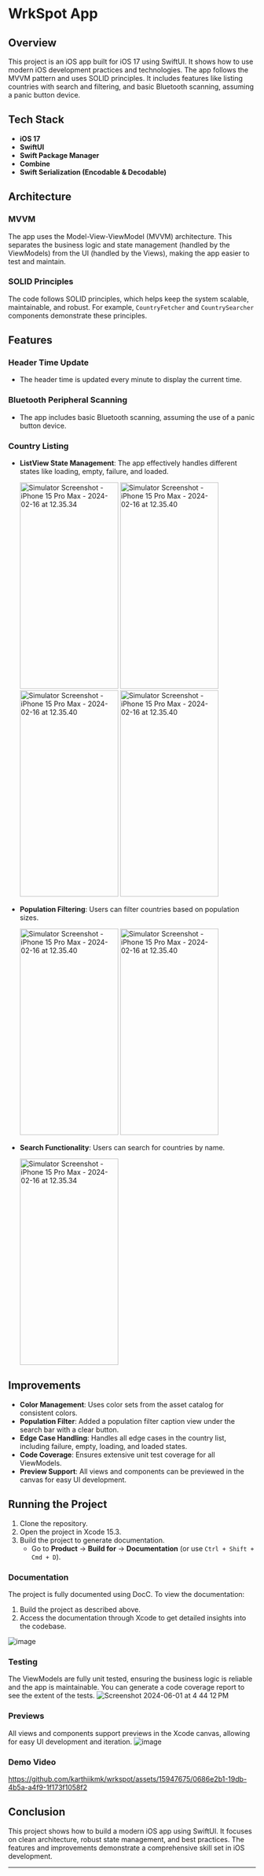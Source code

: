 # WrkSpot App

## Overview

This project is an iOS app built for iOS 17 using SwiftUI. It shows how to use modern iOS development practices and technologies. The app follows the MVVM pattern and uses SOLID principles. It includes features like listing countries with search and filtering, and basic Bluetooth scanning, assuming a panic button device.

## Tech Stack

- **iOS 17**
- **SwiftUI**
- **Swift Package Manager**
- **Combine**
- **Swift Serialization (Encodable & Decodable)**

## Architecture

### MVVM

The app uses the Model-View-ViewModel (MVVM) architecture. This separates the business logic and state management (handled by the ViewModels) from the UI (handled by the Views), making the app easier to test and maintain.

### SOLID Principles

The code follows SOLID principles, which helps keep the system scalable, maintainable, and robust. For example, `CountryFetcher` and `CountrySearcher` components demonstrate these principles.

## Features

### Header Time Update

- The header time is updated every minute to display the current time.

### Bluetooth Peripheral Scanning

- The app includes basic Bluetooth scanning, assuming the use of a panic button device.

### Country Listing

- **ListView State Management**: The app effectively handles different states like loading, empty, failure, and loaded.

  <img src="https://github.com/karthiikmk/wrkspot/assets/15947675/2d2f9cbe-6960-4db5-9c96-94187ad14bcc" alt="Simulator Screenshot - iPhone 15 Pro Max - 2024-02-16 at 12.35.34" width="200" height="420">
  <img src="https://github.com/karthiikmk/wrkspot/assets/15947675/4f54d438-0a4b-4f1e-9d9d-ceb04c962ad0" alt="Simulator Screenshot - iPhone 15 Pro Max - 2024-02-16 at 12.35.40" width="200" height="420">
  <img src="https://github.com/karthiikmk/wrkspot/assets/15947675/b5b2dd92-5a77-4d0d-b1ab-02edd008fa6b" alt="Simulator Screenshot - iPhone 15 Pro Max - 2024-02-16 at 12.35.40" width="200" height="420">
  <img src="https://github.com/karthiikmk/wrkspot/assets/15947675/cd2fabe0-a319-4e21-adc9-bd46d57aeefa" alt="Simulator Screenshot - iPhone 15 Pro Max - 2024-02-16 at 12.35.40" width="200" height="420">

- **Population Filtering**: Users can filter countries based on population sizes.
  
  <img src="https://github.com/karthiikmk/wrkspot/assets/15947675/4b8aaa1d-a30d-4059-a670-aabf4ea7a661" alt="Simulator Screenshot - iPhone 15 Pro Max - 2024-02-16 at 12.35.40" width="200" height="420">
  <img src="https://github.com/karthiikmk/wrkspot/assets/15947675/5b03561c-0ba0-40dd-8ac0-dff4cede7a96" alt="Simulator Screenshot - iPhone 15 Pro Max - 2024-02-16 at 12.35.40" width="200" height="420">

- **Search Functionality**: Users can search for countries by name.

  <img src="https://github.com/karthiikmk/wrkspot/assets/15947675/c5e5aa9e-d119-44ae-855f-b77a0b8a1c62" alt="Simulator Screenshot - iPhone 15 Pro Max - 2024-02-16 at 12.35.34" width="200" height="420">

## Improvements

- **Color Management**: Uses color sets from the asset catalog for consistent colors.
- **Population Filter**: Added a population filter caption view under the search bar with a clear button.
- **Edge Case Handling**: Handles all edge cases in the country list, including failure, empty, loading, and loaded states.
- **Code Coverage**: Ensures extensive unit test coverage for all ViewModels.
- **Preview Support**: All views and components can be previewed in the canvas for easy UI development.

## Running the Project

1. Clone the repository.
2. Open the project in Xcode 15.3.
3. Build the project to generate documentation.
   - Go to **Product** → **Build for** → **Documentation** (or use `Ctrl + Shift + Cmd + D`).

### Documentation

The project is fully documented using DocC. To view the documentation:
1. Build the project as described above.
2. Access the documentation through Xcode to get detailed insights into the codebase.
   
![image](https://github.com/karthiikmk/wrkspot/assets/15947675/c31647c9-2fd6-4abe-83da-e37cbedc182b)


### Testing

The ViewModels are fully unit tested, ensuring the business logic is reliable and the app is maintainable. You can generate a code coverage report to see the extent of the tests.
![Screenshot 2024-06-01 at 4 44 12 PM](https://github.com/karthiikmk/wrkspot/assets/15947675/5f61f5aa-78c6-4f3c-a707-4c422c88428a)

### Previews

All views and components support previews in the Xcode canvas, allowing for easy UI development and iteration.
![image](https://github.com/karthiikmk/wrkspot/assets/15947675/5983d071-52d9-4d53-b2ea-8eb25e07a3e4)

### Demo Video

https://github.com/karthiikmk/wrkspot/assets/15947675/0686e2b1-19db-4b5a-a4f9-1f173f1058f2


## Conclusion

This project shows how to build a modern iOS app using SwiftUI. It focuses on clean architecture, robust state management, and best practices. The features and improvements demonstrate a comprehensive skill set in iOS development.

---
